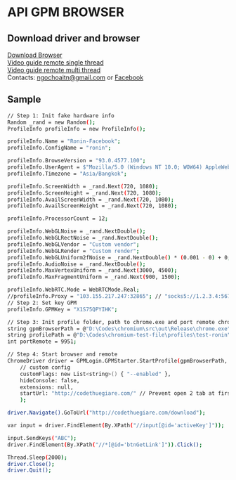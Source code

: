 ﻿# API GPM BROWSER
## Download driver and browser
[Download Browser](https://drive.google.com/drive/folders/1GTGsYsWPrDi0cAMXLo_esTgGZ-5jpc50?usp=sharing)
<br/> [Video guide remote single thread](https://youtu.be/l4Cj9hKma5Q)
<br/> [Video guide remote multi thread](https://youtu.be/9_3eyWuAXz0)
<br />Contacts: [ngochoaitn@gmail.com](mailto:ngochoaitn@gmail.com) or [Facebook](https://facebook.com/ngochoaitn)

## Sample
```bash
// Step 1: Init fake hardware info
Random _rand = new Random();
ProfileInfo profileInfo = new ProfileInfo();

profileInfo.Name = "Ronin-Facebook";
profileInfo.ConfigName = "ronin";

profileInfo.BrowseVersion = "93.0.4577.100";
profileInfo.UserAgent = $"Mozilla/5.0 (Windows NT 10.0; WOW64) AppleWebKit/537.36 (KHTML, like Gecko) Chrome/{profileInfo.BrowseVersion} Safari/537.36";
profileInfo.Timezone = "Asia/Bangkok";

profileInfo.ScreenWidth = _rand.Next(720, 1080);
profileInfo.ScreenHeight = _rand.Next(720, 1080);
profileInfo.AvailScreenWidth = _rand.Next(720, 1080);
profileInfo.AvailScreenHeight = _rand.Next(720, 1080);

profileInfo.ProcessorCount = 12;

profileInfo.WebGLNoise = _rand.NextDouble();
profileInfo.WebGLRectNoise = _rand.NextDouble();
profileInfo.WebGLVendor = "Custom vendor";
profileInfo.WebGLRender = "Custom render";
profileInfo.WebGLUniform2fNoise = _rand.NextDouble() * (0.001 - 0) + 0;
profileInfo.AudioNoise = _rand.NextDouble();
profileInfo.MaxVertexUniform = _rand.Next(3000, 4500);
profileInfo.MaxFragmentUniform = _rand.Next(900, 1500);

profileInfo.WebRTC.Mode = WebRTCMode.Real;
//profileInfo.Proxy = "103.155.217.247:32865"; // "socks5://1.2.3.4:567"
// Step 2: Set key GPM
profileInfo.GPMKey = "X1S75QPYIHK";

// Step 3: Init profile folder, path to chrome.exe and port remote chrome
string gpmBrowserPath = @"D:\Codes\chromium\src\out\Release\chrome.exe"; //https://drive.google.com/drive/folders/1GTGsYsWPrDi0cAMXLo_esTgGZ-5jpc50?usp=sharing
string profilePath = @"D:\Codes\chromium-test-file\profiles\test-ronin";
int portRemote = 9951;

// Step 4: Start browser and remote
ChromeDriver driver = GPMLogin.GPMStarter.StartProfile(gpmBrowserPath, profilePath, portRemote, profileInfo,
    // custom config
    customFlags: new List<string>() { "--enabled" },
    hideConsole: false,
    extensions: null,
    startUrl: "http://codethuegiare.com/" // Prevent open 2 tab at first startup
    );

driver.Navigate().GoToUrl("http://codethuegiare.com/download");

var input = driver.FindElement(By.XPath("//input[@id='activeKey']"));

input.SendKeys("ABC");
driver.FindElement(By.XPath("//*[@id='btnGetLink']")).Click();

Thread.Sleep(2000);
driver.Close();
driver.Quit();
```